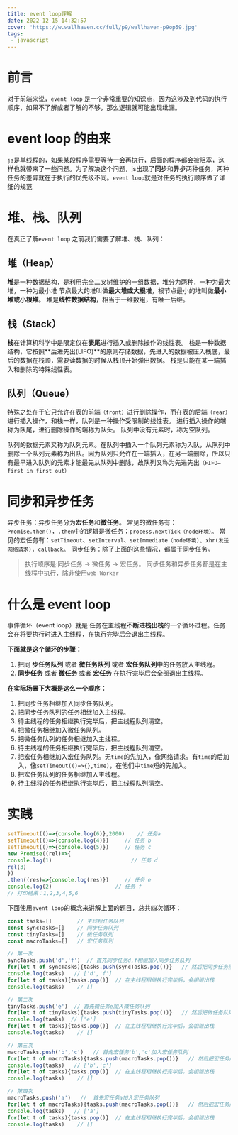 ```yaml
---
title: event loop理解
date: 2022-12-15 14:32:57
cover: 'https://w.wallhaven.cc/full/p9/wallhaven-p9op59.jpg'
tags:
 - javascript
---
```


# 前言

对于前端来说，`event loop` 是一个非常重要的知识点，因为这涉及到代码的执行顺序，如果不了解或者了解的不够，那么逻辑就可能出现纰漏。

# event loop 的由来

`js`是单线程的，如果某段程序需要等待一会再执行，后面的程序都会被阻塞，这样也就带来了一些问题。为了解决这个问题，js出现了**同步**和**异步**两种任务，两种任务的差异就在于执行的优先级不同。`event loop`就是对任务的执行顺序做了详细的规范

# 堆、栈、队列

在真正了解`event loop` 之前我们需要了解堆、栈、队列：

## 堆（Heap）

**堆**是一种数据结构，是利用完全二叉树维护的一组数据，堆分为两种，一种为最大堆，一种为最小堆
节点最大的堆叫做**最大堆或大根堆**，根节点最小的堆叫做**最小堆或小根堆**。
堆是**线性数据结构**，相当于一维数组，有唯一后继。

## 栈（Stack）

**栈**在计算机科学中是限定仅在**表尾**进行插入或删除操作的线性表。 栈是一种数据结构，它按照**后进先出(LIFO)**的原则存储数据，先进入的数据被压入栈底，最后的数据在栈顶，需要读数据的时候从栈顶开始弹出数据。
栈是只能在某一端插入和删除的特殊线性表。

## 队列（Queue）

特殊之处在于它只允许在表的前端`（front）`进行删除操作，而在表的后端`（rear）`进行插入操作，和栈一样，队列是一种操作受限制的线性表。
进行插入操作的端称为队尾，进行删除操作的端称为队头。 队列中没有元素时，称为空队列。

队列的数据元素又称为队列元素。在队列中插入一个队列元素称为入队，从队列中删除一个队列元素称为出队。因为队列只允许在一端插入，在另一端删除，所以只有最早进入队列的元素才能最先从队列中删除，故队列又称为先进先出`（FIFO—first in first out）`

# 同步和异步任务

异步任务：异步任务分为**宏任务**和**微任务**。
常见的微任务有：`Promise.then()`，`.then`中的逻辑是微任务；`process.nextTick（node环境）`。
常见的宏任务有：`setTimeout`、`setInterval`、`setImmediate（node环境)`、`xhr(发送网络请求)`，`callback`。
同步任务：除了上面的这些情况，都属于同步任务。

>执行顺序是:同步任务 -> 微任务 -> 宏任务。
同步任务和异步任务都是在主线程中执行，除非使用`web Worker`

# 什么是 event loop

事件循环（event loop）就是 任务在主线程**不断进栈出栈**的一个循环过程。任务会在将要执行时进入主线程，在执行完毕后会退出主线程。

**下面就是这个循环的步骤：**

1. 把同 **步任务队列** 或者 **微任务队列** 或者 **宏任务队列**中的任务放入主线程。
2. **同步任务** 或者 **微任务** 或者 **宏任务** 在执行完毕后会全部退出主线程。

**在实际场景下大概是这么一个顺序：**

1. 把同步任务相继加入同步任务队列。
2. 把同步任务队列的任务相继加入主线程。
3. 待主线程的任务相继执行完毕后，把主线程队列清空。
4. 把微任务相继加入微任务队列。
5. 把微任务队列的任务相继加入主线程。
6. 待主线程的任务相继执行完毕后，把主线程队列清空。
7. 把宏任务相继加入宏任务队列。无`time`的先加入，像网络请求。有`time`的后加入，像`setTimeout(()=>{},time)`，在他们中`time`短的先加入。
8. 把宏任务队列的任务相继加入主线程。
9. 待主线程的任务相继执行完毕后，把主线程队列清空。

# 实践

```js
setTimeout(()=>{console.log(6)},2000)    // 任务a
setTimeout(()=>{console.log(4)})     // 任务 b
setTimeout(()=>{console.log(5)})     // 任务 c
new Promise((rel)=>{              
console.log(1)                         // 任务 d
rel(3)                            
})
.then((res)=>{console.log(res)})     // 任务 e
console.log(2)                    // 任务 f
// 打印结果：1,2,3,4,5,6
```

下面使用`event loop`的概念来讲解上面的题目，总共四次循环：

```js
const tasks=[]        // 主线程任务队列
const syncTasks=[]    // 同步任务队列
const tinyTasks=[]    // 微任务队列
const macroTasks=[]   // 宏任务队列

// 第一次
syncTasks.push('d','f')  // 首先同步任务d,f相继加入同步任务队列
for(let t of syncTasks){tasks.push(syncTasks.pop())}   // 然后把同步任务队列的任务相继加入主线程   
console.log(tasks)   // ['d','f']
for(let t of tasks){tasks.pop()}  // 在主线程相继执行完毕后，会相继出栈    
console.log(tasks)    // []

// 第二次
tinyTasks.push('e')  // 首先微任务e加入微任务队列
for(let t of tinyTasks){tasks.push(tinyTasks.pop())}   // 然后把微任务队列的任务相继加入主线程   
console.log(tasks)  // ['e']
for(let t of tasks){tasks.pop()}  // 在主线程相继执行完毕后，会相继出栈    
console.log(tasks)    // []

// 第三次
macroTasks.push('b','c')   // 首先宏任务'b','c'加入宏任务队列
for(let t of macroTasks){tasks.push(macroTasks.pop())}   // 然后把宏任务队列的任务相继加入主线程   
console.log(tasks)   // ['b','c']
for(let t of tasks){tasks.pop()}  // 在主线程相继执行完毕后，会相继出栈    
console.log(tasks)    // []

// 第四次
macroTasks.push('a')   //  首先宏任务a加入宏任务队列
for(let t of macroTasks){tasks.push(macroTasks.pop())}   // 然后把宏任务队列的任务相继加入主线程   
console.log(tasks)   // ['a']
for(let t of tasks){tasks.pop()}  // 在主线程相继执行完毕后，会相继出栈    
console.log(tasks)    // []
```
